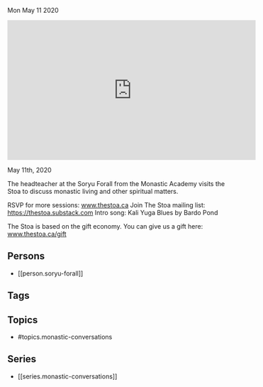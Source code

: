 



Mon May 11 2020

<iframe width="560" height="315" src="https://www.youtube.com/embed/dtLQi8dDtSw" title="Monastic Conversations w/ Soryu Forall" frameborder="0" allow="accelerometer; autoplay; clipboard-write; encrypted-media; gyroscope; picture-in-picture" allowfullscreen ></iframe>

May 11th, 2020

The headteacher at the Soryu Forall from the Monastic Academy visits the Stoa to discuss monastic living and other spiritual matters.

RSVP for more sessions: www.thestoa.ca
Join The Stoa mailing list: https://thestoa.substack.com
Intro song: Kali Yuga Blues by Bardo Pond

The Stoa is based on the gift economy. You can give us a gift here: www.thestoa.ca/gift

## Persons

- [[person.soryu-forall]]

## Tags



## Topics

- #topics.monastic-conversations

## Series

- [[series.monastic-conversations]]


